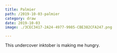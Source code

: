 ```yaml
---
title: Palmier
path: /2019-10-03-palmier
category: draw
date: 2019-10-03
image: ./3CEC3417-2A24-4977-9985-CBE382CFA247.png

---
```


This undercover inktober is making me hungry.
